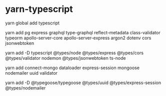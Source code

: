# yarn-typescript
yarn global add typescript  

yarn add pg express graphql type-graphql reflect-metadata class-validator typeorm apollo-server-core apollo-server-express argon2 dotenv cors jsonwebtoken   

yarn add -D typescript @types/node @types/express @types/cors @types/validator nodemon @types/jsonwebtoken ts-node  

yarn add connect-mongo dataloader express-session mongoose nodemailer uuid validator  

yarn add -D @typegoose/typegoose @types/uuid @types/express-session @types/nodemailer   


